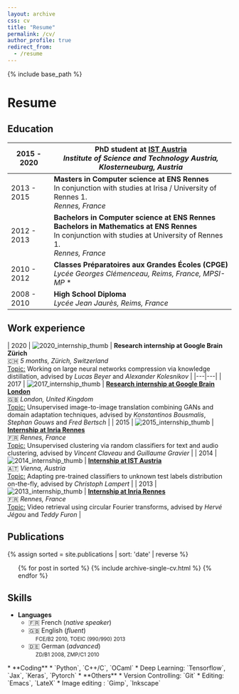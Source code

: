 ```yaml
---
layout: archive
css: cv
title: "Resume"
permalink: /cv/
author_profile: true
redirect_from:
  - /resume
---
```


{% include base_path %}

<h1 class="page__title"><a href="/files/Royer_Amelie_CV.pdf" title="Download as PDF" target="_blank"><i class="fas fa-file-pdf fa-lg"></i></a> Resume</h1>

## <i class="fa fa-graduation-cap"></i> Education

| 2015 - 2020   | **PhD student at [IST Austria](https://ist.ac.at)** <br> *Institute of Science and Technology Austria, Klosterneuburg, Austria*  |
|---|---|
| 2013 - 2015  | **Masters in Computer science at ENS Rennes** <br> In conjunction with studies at Irisa / University of Rennes 1.  <br> *Rennes, France* |
| 2012 - 2013  |  **Bachelors in Computer science at ENS Rennes**  <br> **Bachelors in Mathematics at ENS Rennes** <br> In conjunction with studies at University of Rennes 1.  <br> *Rennes, France* |
| 2010 - 2012  |  **Classes Préparatoires aux Grandes Écoles (CPGE)** <br> *Lycée Georges Clémenceau, Reims, France, MPSI-MP* * |
| 2008 - 2010  |  **High School Diploma** <br> *Lycée Jean Jaurès, Reims, France*  |



## <i class="fas fa-briefcase"></i> Work experience

| 2020  | ![2020_internship_thumb](/images/thumbs/pub/Stage_2015_thumb.png) | **Research internship at Google Brain Zürich** <br> 🇨🇭  *5 months, Zürich, Switzerland*  <br> <u>Topic:</u> Working on large neural networks compression via knowledge distillation, advised by *Lucas Beyer* and *Alexander Kolesnikov* |
|---|---|
| 2017  | ![2017_internship_thumb](/images/thumbs/pub/Stage_2017_thumb.png) | [**Research internship at Google Brain London**](https://arxiv.org/abs/1711.05139) <br> 🇬🇧  *London, United Kingdom* <br> <u>Topic:</u> Unsupervised image-to-image translation combining GANs and domain adaptation techniques, advised by *Konstantinos Bousmalis*, *Stephan Gouws* and *Fred Bertsch* |
| 2015 | ![2015_internship_thumb](/images/thumbs/pub/Stage_2015_thumb.png) |  [**Internship at Inria Rennes**](/files/Stage_2015_Rapport_Royer.pdf) <br> 🇫🇷 *Rennes, France*  <br> <u>Topic:</u> Unsupervised clustering via random classifiers for text and audio clustering, advised by *Vincent Claveau* and *Guillaume Gravier* |
| 2014  | ![2014_internship_thumb](/images/thumbs/pub/Stage_2014_thumb.jpg) | [**Internship at IST Austria**](/files/Stage_2014_Rapport_Royer.pdf) <br> 🇦🇹  *Vienna, Austria* <br> <u>Topic:</u> Adapting pre-trained classifiers to unknown test labels distribution on-the-fly, advised by *Christoph Lampert* |
| 2013  | ![2013_internship_thumb](/images/thumbs/pub/Stage_2013_thumb.png) |  [**Internship at Inria Rennes**](/files/Stage_2013_Rapport_Royer.pdf)  <br> 🇫🇷 *Rennes, France* <br> <u>Topic:</u> Video retrieval using circular Fourier transforms, advised by *Hervé Jégou* and *Teddy Furon*  |

## <i class="fa fa-paperclip" aria-hidden="true"></i> Publications

  {% assign sorted = site.publications | sort: 'date' | reverse %}
  <ul class="short_publications_list">{% for post in sorted %}
    {% include archive-single-cv.html %}
  {% endfor %}</ul>

## <i class="fa fa-magic" aria-hidden="true"></i> Skills

  * **Languages**
    * 🇫🇷 French (*native speaker*)
    * 🇬🇧 English (*fluent*) <br>&#160;&#160;&#160;&#160;<small>FCE/B2 2010, TOEIC (990/990) 2013</small>
    * 🇩🇪 German (*advanced*) <br>&#160;&#160;&#160;&#160;<small>ZD/B1 2008, ZMP/C1 2010
  </small>
  * **Coding**
    * `Python`, `C++/C`, `OCaml`
    * Deep Learning: `Tensorflow`, `Jax`, `Keras`, `Pytorch`
  * **Others**
    * <i class="fa fa-code-fork" aria-hidden="true"></i> Version Controlling: `Git`
    * <i class="fa fa-pencil-square-o" aria-hidden="true"></i> Editing: `Emacs`, `LateX`
    * <i class="fa fa-picture-o" aria-hidden="true"></i> Image editing : `Gimp`, `Inkscape`
